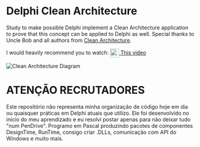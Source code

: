 # Delphi Clean Architecture

Study to make possible Delphi implement a Clean Architecture application to prove that this concept can be applied to Delphi as well.
Special thanks to Uncle Bob and all authors from [Clean Architecture](https://8thlight.com/blog/uncle-bob/2012/08/13/the-clean-architecture.html).

I would heavily recommend you to watch: [<img valign="middle" src="https://developers.google.com/youtube/images/YouTube-icon-full_color.png" width="24px"/> This video](https://www.youtube.com/watch?v=o_TH-Y78tt4)

![Clean Architecture Diagram](https://github.com/marcosrocha85/delphi-clean-architecture/blob/master/CleanArchitecture.jpg)

# ATENÇÃO RECRUTADORES
Este repositório não representa minha organização de código hoje em dia ou quaisquer práticas em Delphi atuais que utilizo. Ele foi desenvolvido no início do meu aprendizado e eu resolvi postar apenas para não deixar tudo "num PenDrive". Programo em Pascal produzindo pacotes de componentes DesignTime, RunTime, consigo criar .DLLs, comunicação com API do Windows e muito mais.

